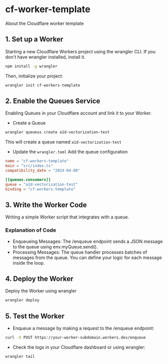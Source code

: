 # cf-worker-template
About the Cloudflare worker template

## 1. Set up a Worker

Starting a new Cloudflare Workers project using the wrangler CLI. If you don't have wrangler installed, install it. 

```bash
npm install -g wrangler
```

Then, initialize your project:

```bash
wrangler init cf-workers-template
```

## 2. Enable the Queues Service
Enabling Queues in your Cloudflare account and link it to your Worker.

 * Create a Queue
 ```bash 
 wrangler queueus create a1d-vectorization-test
 ```
 This will create a queue named `a1d-vectorization-test`

* Update the `wrangler.toml`
Add the queue configuration

```toml
name = "cf-workers-template"
main = "src/index.ts"
compatibility_date = "2024-04-08"

[[queues.consumers]]
queue = "a1d-vectorization-test"
binding = "cf-workers-template"
```     

## 3. Write the Worker Code
Writing a simple Worker script that integrates with a queue.
### Explanation of Code
* Enqueueing Messages: The /enqueue endpoint sends a JSON message to the queue using env.myQueue.send().
* Processing Messages: The queue handler processes batches of messages from the queue. You can define your logic for each message inside the loop.

## 4. Deploy the Worker
Deploy the Worker using wrangler

```bash
wrangler deploy
```

## 5. Test the Worker
* Enqueue a message by making a request to the /enqueue endpoint:
```bash
curl -X POST https://your-worker-subdomain.workers.dev/enqueue
```
* Check the logs in your Cloudflare dashboard or using wrangler:
```bash
wrangler tail
```
